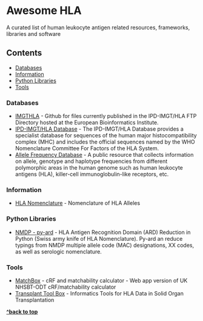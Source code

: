 # Awesome HLA
A curated list of human leukocyte antigen related resources, frameworks, libraries and software

## Contents
- [Databases](#databases)
- [Information](#information)
- [Python Libraries](#python-libraries)
- [Tools](#tools) 

### Databases
- [IMGTHLA](https://github.com/ANHIG/IMGTHLA) - Github for files currently published in the IPD-IMGT/HLA FTP Directory hosted at the European Bioinformatics Institute.
- [IPD-IMGT/HLA Database](https://www.ebi.ac.uk/ipd/imgt/hla/) - The IPD-IMGT/HLA Database provides a specialist database for sequences of the human major histocompatibility complex (MHC) and includes the official sequences named by the WHO Nomenclature Committee For Factors of the HLA System.
- [Allele Frequency Database](http://www.allelefrequencies.net/) - A public resource that collects information on allele, genotype and haplotype frequencies from different polymorphic areas in the human genome such as human leukocyte antigens (HLA), killer-cell immunoglobulin-like receptors, etc.

### Information
- [HLA Nomenclature](https://hla.alleles.org/nomenclature/index.html) - Nomenclature of HLA Alleles

### Python Libraries
- [NMDP - py-ard](https://github.com/nmdp-bioinformatics/py-ard) - HLA Antigen Recognition Domain (ARD) Reduction in Python (Swiss army knife of HLA Nomenclature). Py-ard an reduce typings from NMDP multiple allele code (MAC) designations, XX codes, as well as serologic nomenclature.

### Tools
- [MatchBox](https://github.com/machnine/MatchBox) - cRF and matchability calculator - Web app version of UK NHSBT-ODT cRF/matchability calculator
- [Transplant Tool Box](https://www.transplanttoolbox.org/) - Informatics Tools for HLA Data in Solid Organ Transplantation


**[^back to top](#contents)**

